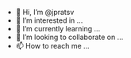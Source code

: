 - 👋 Hi, I’m @jpratsv
- 👀 I’m interested in ...
- 🌱 I’m currently learning ...
- 💞️ I’m looking to collaborate on ...
- 📫 How to reach me ...

<!---
jpratsv/jpratsv is a ✨ special ✨ repository because its `README.md` (this file) appears on your GitHub profile.
You can click the Preview link to take a look at your changes.
--->
